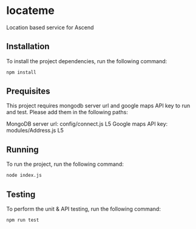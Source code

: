 # locateme
Location based service for Ascend

## Installation

To install the project dependencies, run the following command:

```bash
npm install
```

## Prequisites

This project requires mongodb server url and google maps API key to run and test. Please add them in the following paths:

MongoDB server url: config/connect.js L5
Google maps API key: modules/Address.js L5


## Running

To run the project, run the following command:

```bash
node index.js
```

## Testing
To perform the unit & API testing, run the following command:

```bash
npm run test
```
